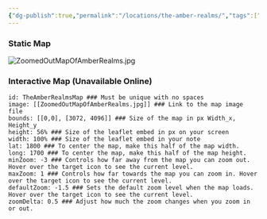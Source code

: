 ```yaml
---
{"dg-publish":true,"permalink":"/locations/the-amber-realms/","tags":["Display"],"updated":"2025-08-11T11:53:31.681+01:00"}
---
```


### Static Map
![ZoomedOutMapOfAmberRealms.jpg](/img/user/Admin/Attachments/ZoomedOutMapOfAmberRealms.jpg)

### Interactive Map (Unavailable Online)

```leaflet  
id: TheAmberRealmsMap ### Must be unique with no spaces  
image: [[ZoomedOutMapOfAmberRealms.jpg]] ### Link to the map image file  
bounds: [[0,0], [3072, 4096]] ### Size of the map in px Width_x, Height_y  
height: 56% ### Size of the leaflet embed in px on your screen  
width: 100% ### Size of the leaflet embed in your note  
lat: 1800 ### To center the map, make this half of the map width.  
long: 1700 ### To center the map, make this half of the map height.  
minZoom: -3 ### Controls how far away from the map you can zoom out. Hover over the target icon to see the current level.  
maxZoom: 1 ### Controls how far towards the map you can zoom in. Hover over the target icon to see the current level.  
defaultZoom: -1.5 ### Sets the default zoom level when the map loads. Hover over the target icon to see the current level.  
zoomDelta: 0.5 ### Adjust how much the zoom changes when you zoom in or out. 
```
